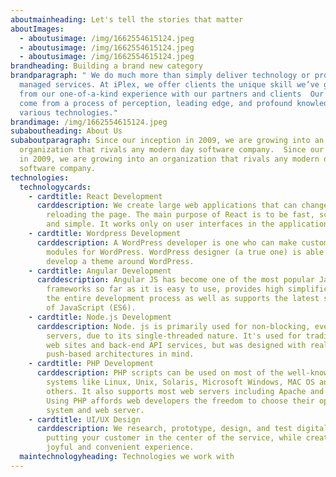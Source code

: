 ```yaml
---
aboutmainheading: Let's tell the stories that matter
aboutImages:
  - aboutusimage: /img/1662554615124.jpeg
  - aboutusimage: /img/1662554615124.jpeg
  - aboutusimage: /img/1662554615124.jpeg
brandheading: Building a brand new category
brandparagraph: " We do much more than simply deliver technology or provide
  managed services. At iPlex, we offer clients the unique skill we’ve gained
  from our one-of-a-kind experience with our partners and clients  Our solutions
  come from a process of perception, leading edge, and profound knowledge of
  various technologies."
brandimage: /img/1662554615124.jpeg
subaboutheading: About Us
subaboutparagraph: Since our inception in 2009, we are growing into an
  organization that rivals any modern day software company.  Since our inception
  in 2009, we are growing into an organization that rivals any modern day
  software company.
technologies:
  technologycards:
    - cardtitle: React Development
      carddescription: We create large web applications that can change data, without
        reloading the page. The main purpose of React is to be fast, scalable,
        and simple. It works only on user interfaces in the application.
    - cardtitle: Wordpress Development
      carddescription: A WordPress developer is one who can make custom plugins and
        modules for WordPress. WordPress designer (a true one) is able to
        develop a theme around WordPress.
    - cardtitle: Angular Development
      carddescription: Angular JS has become one of the most popular JavaScript
        frameworks so far as it is easy to use, provides high simplification to
        the entire development process as well as supports the latest standards
        of JavaScript (ES6).
    - cardtitle: Node.js Development
      carddescription: Node. js is primarily used for non-blocking, event-driven
        servers, due to its single-threaded nature. It's used for traditional
        web sites and back-end API services, but was designed with real-time,
        push-based architectures in mind.
    - cardtitle: PHP Development
      carddescription: PHP scripts can be used on most of the well-known operating
        systems like Linux, Unix, Solaris, Microsoft Windows, MAC OS and many
        others. It also supports most web servers including Apache and IIS.
        Using PHP affords web developers the freedom to choose their operating
        system and web server.
    - cardtitle: UI/UX Design
      carddescription: We research, prototype, design, and test digital products,
        putting your customer in the center of the service, while creating a
        joyful and convenient experience.
  maintechnologyheading: Technologies we work with
---
```

